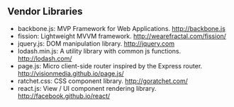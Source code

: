 ## Vendor Libraries

- backbone.js: MVP Framework for Web Applications. http://backbone.js
- fission: Lightweight MVVM framework. http://wearefractal.com/fission/
- jquery.js: DOM manipulation library. http://jquery.com
- lodash.min.js: A utility library with common js functions. http://lodash.com/
- page.js: Micro client-side router inspired by the Express router. http://visionmedia.github.io/page.js/
- ratchet.css: CSS component library. http://goratchet.com/
- react.js: View / UI component rendering library. http://facebook.github.io/react/
